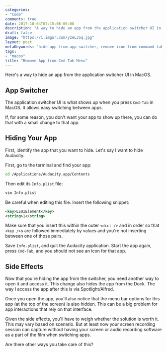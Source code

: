 ```yaml
---
categories:
- "Code"
comments: true
date: 2017-10-04T07:15:08-06:00
description: "A way to hide an app from the application switcher UI in MacOS."
draft: false
image: "https://i.imgur.com/yzeLJoq.jpg"
layout: post
metaKeywords: "hide app from app switcher, remove icon from command tab menu"
tags:
- "macos"
title: "Remove App from Cmd-Tab Menu"
---
```


Here's a way to hide an app from the application switcher UI in MacOS.

<!--more-->

## App Switcher 

The application switcher UI is what shows up when you press `Cmd-Tab` in MacOS.  It allows easy switching between apps.  

If, for some reason, you don't want your app to show up there, you can do that with a small change to that app.

## Hiding Your App

First, identify the app that you want to hide.  Let's say I want to hide Audacity.

First, go to the terminal and find your app:

```bash
cd /Applications/Audacity.app/Contents
```

Then edit its `Info.plist` file:

```bash
vim Info.plist
```

Be careful when editing this file.  Insert the following snippet:

```xml
<key>LSUIElement</key>
<string>1</string>
```

Make sure that you insert this within the outer `<dict />` and in order so that `<key />`s are followed immediately by values and you're not inserting between one of those pairs.

Save `Info.plist`, and quit the Audacity application.  Start the app again, press `Cmd-Tab`, and you should not see an icon for that app.

## Side Effects

Now that you're hiding the app from the switcher, you need another way to open it and access it. This change also hides the app from the Dock. The way I access the app after this is via Spotlight/Alfred.

Once you open the app, you'll also notice that the menu bar options for this app (at the top of the screen) is also hidden.  This can be a big problem for app interactions that rely on that interface.

Given the side effects, you'll have to weigh whether the solution is worth it.  This may vary based on scenario. But at least now your screen recording session can capture without having your screen or audio recording software as a part of the film when switching apps.

Are there other ways you take care of this?
